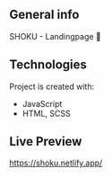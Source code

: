 ## General info

SHOKU - Landingpage 🍣

## Technologies

Project is created with:

- JavaScript
- HTML, SCSS

## Live Preview

https://shoku.netlify.app/
